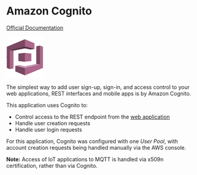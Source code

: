 # Amazon Cognito

[Official Documentation](https://aws.amazon.com/cognito/)

<img src="../images/cognito.png">

The simplest way to add user sign-up, sign-in, and access control to your web applications, REST interfaces and mobile apps is 
by Amazon Cognito.

This application uses Cognito to:

* Control access to the REST endpoint from the [web application](../s3/README.md)
* Handle user creation requests
* Handle user login requests

For this application, Cognito was configured with one *User Pool*, with account creation requests being handled manually via the AWS console.

**Note:** Access of IoT applications to MQTT is handled via x509n certification, rather than via Cognito.






